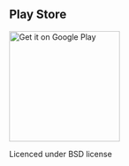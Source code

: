 ## Play Store

<a href="https://play.google.com/store/apps/details?id=com.ae.apps.superadesivos">
 <img alt="Get it on Google Play" width="200px" src="https://play.google.com/intl/en_us/badges/images/generic/en_badge_web_generic.png">
</a>

Licenced under BSD license
